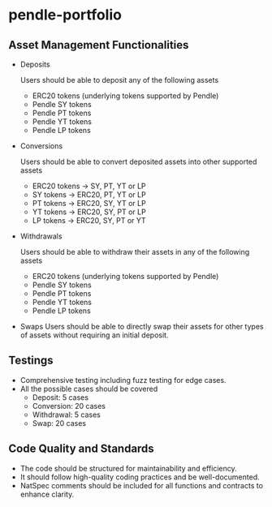 # pendle-portfolio

## Asset Management Functionalities

- Deposits

  Users should be able to deposit any of the following assets

  - ERC20 tokens (underlying tokens supported by Pendle)
  - Pendle SY tokens
  - Pendle PT tokens
  - Pendle YT tokens
  - Pendle LP tokens

- Conversions

  Users should be able to convert deposited assets into other supported assets

  - ERC20 tokens → SY, PT, YT or LP
  - SY tokens → ERC20, PT, YT or LP
  - PT tokens → ERC20, SY, YT or LP
  - YT tokens → ERC20, SY, PT or LP
  - LP tokens → ERC20, SY, PT or YT

- Withdrawals

  Users should be able to withdraw their assets in any of the following assets

  - ERC20 tokens (underlying tokens supported by Pendle)
  - Pendle SY tokens
  - Pendle PT tokens
  - Pendle YT tokens
  - Pendle LP tokens

- Swaps
  Users should be able to directly swap their assets for other types of assets without requiring an initial deposit.

## Testings

- Comprehensive testing including fuzz testing for edge cases.
- All the possible cases should be covered
  - Deposit: 5 cases
  - Conversion: 20 cases
  - Withdrawal: 5 cases
  - Swap: 20 cases

## Code Quality and Standards

- The code should be structured for maintainability and efficiency.
- It should follow high-quality coding practices and be well-documented.
- NatSpec comments should be included for all functions and contracts to enhance clarity.
